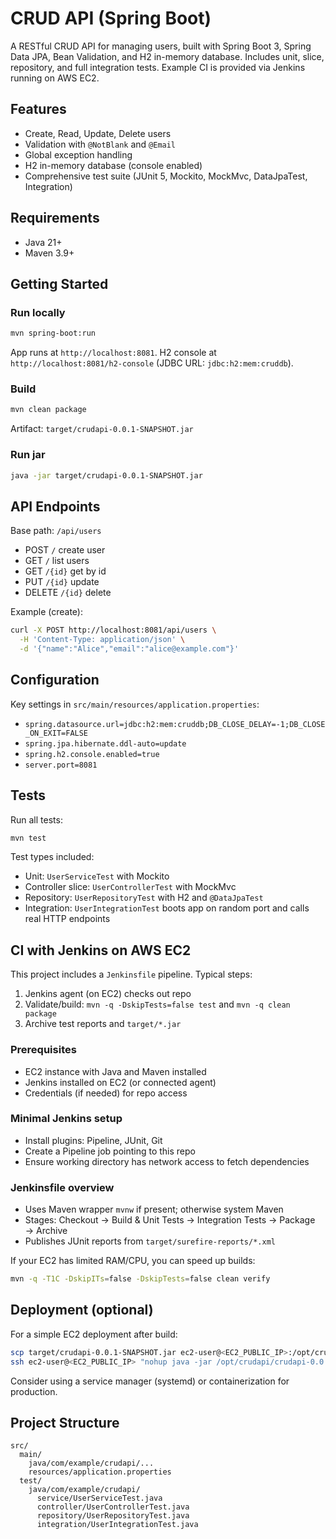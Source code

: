 # CRUD API (Spring Boot)

A RESTful CRUD API for managing users, built with Spring Boot 3, Spring Data JPA, Bean Validation, and H2 in-memory database. Includes unit, slice, repository, and full integration tests. Example CI is provided via Jenkins running on AWS EC2.

## Features
- Create, Read, Update, Delete users
- Validation with `@NotBlank` and `@Email`
- Global exception handling
- H2 in-memory database (console enabled)
- Comprehensive test suite (JUnit 5, Mockito, MockMvc, DataJpaTest, Integration)

## Requirements
- Java 21+
- Maven 3.9+

## Getting Started

### Run locally
```bash
mvn spring-boot:run
```
App runs at `http://localhost:8081`. H2 console at `http://localhost:8081/h2-console` (JDBC URL: `jdbc:h2:mem:cruddb`).

### Build
```bash
mvn clean package
```
Artifact: `target/crudapi-0.0.1-SNAPSHOT.jar`

### Run jar
```bash
java -jar target/crudapi-0.0.1-SNAPSHOT.jar
```

## API Endpoints
Base path: `/api/users`

- POST `/` create user
- GET `/` list users
- GET `/{id}` get by id
- PUT `/{id}` update
- DELETE `/{id}` delete

Example (create):
```bash
curl -X POST http://localhost:8081/api/users \
  -H 'Content-Type: application/json' \
  -d '{"name":"Alice","email":"alice@example.com"}'
```

## Configuration
Key settings in `src/main/resources/application.properties`:
- `spring.datasource.url=jdbc:h2:mem:cruddb;DB_CLOSE_DELAY=-1;DB_CLOSE_ON_EXIT=FALSE`
- `spring.jpa.hibernate.ddl-auto=update`
- `spring.h2.console.enabled=true`
- `server.port=8081`

## Tests
Run all tests:
```bash
mvn test
```
Test types included:
- Unit: `UserServiceTest` with Mockito
- Controller slice: `UserControllerTest` with MockMvc
- Repository: `UserRepositoryTest` with H2 and `@DataJpaTest`
- Integration: `UserIntegrationTest` boots app on random port and calls real HTTP endpoints

## CI with Jenkins on AWS EC2
This project includes a `Jenkinsfile` pipeline. Typical steps:
1. Jenkins agent (on EC2) checks out repo
2. Validate/build: `mvn -q -DskipTests=false test` and `mvn -q clean package`
3. Archive test reports and `target/*.jar`

### Prerequisites
- EC2 instance with Java and Maven installed
- Jenkins installed on EC2 (or connected agent)
- Credentials (if needed) for repo access

### Minimal Jenkins setup
- Install plugins: Pipeline, JUnit, Git
- Create a Pipeline job pointing to this repo
- Ensure working directory has network access to fetch dependencies

### Jenkinsfile overview
- Uses Maven wrapper `mvnw` if present; otherwise system Maven
- Stages: Checkout → Build & Unit Tests → Integration Tests → Package → Archive
- Publishes JUnit reports from `target/surefire-reports/*.xml`

If your EC2 has limited RAM/CPU, you can speed up builds:
```bash
mvn -q -T1C -DskipITs=false -DskipTests=false clean verify
```

## Deployment (optional)
For a simple EC2 deployment after build:
```bash
scp target/crudapi-0.0.1-SNAPSHOT.jar ec2-user@<EC2_PUBLIC_IP>:/opt/crudapi/
ssh ec2-user@<EC2_PUBLIC_IP> "nohup java -jar /opt/crudapi/crudapi-0.0.1-SNAPSHOT.jar > /opt/crudapi/app.log 2>&1 &"
```
Consider using a service manager (systemd) or containerization for production.

## Project Structure
```
src/
  main/
    java/com/example/crudapi/...
    resources/application.properties
  test/
    java/com/example/crudapi/
      service/UserServiceTest.java
      controller/UserControllerTest.java
      repository/UserRepositoryTest.java
      integration/UserIntegrationTest.java
```



